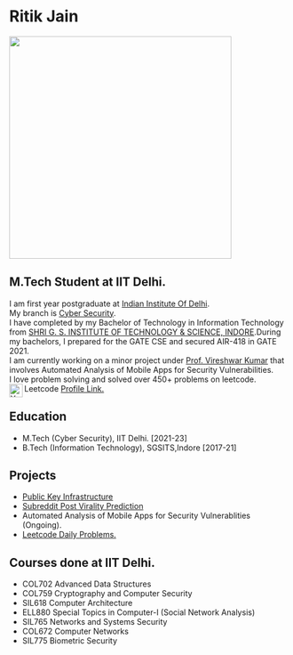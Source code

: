 # Ritik Jain


<img src="https://user-images.githubusercontent.com/39840433/156882782-8a9acb18-d977-40ba-a7ec-559d6b5d4dac.jpg" width="400">

## M.Tech Student at IIT Delhi.
I am first year postgraduate at [Indian Institute Of Delhi](https://home.iitd.ac.in/). <br/>
My branch is [Cyber Security](https://csia.iitd.ac.in/).<br/>
I have completed by my Bachelor of Technology in Information Technology from [SHRI G. S. INSTITUTE OF TECHNOLOGY & SCIENCE, INDORE](https://www.sgsits.ac.in/).During my bachelors, I prepared for the GATE CSE and secured AIR-418 in GATE 2021.<br/>
I am currently working on a minor project under [Prof. Vireshwar Kumar](https://www.cse.iitd.ac.in/~viresh/) that involves Automated Analysis of Mobile Apps for Security Vulnerabilities.<br/>
I love problem solving and solved over 450+ problems on leetcode. <br/>
Leetcode [Profile Link.](https://leetcode.com/maverickgeek/)
<a href="https://www.linkedin.com/in/ritik-jain-a9a603150/"><img align="left" src="https://raw.githubusercontent.com/yushi1007/yushi1007/main/images/linkedin.svg" alt="Yu Shi | LinkedIn" width="24px"/></a>

## Education


* M.Tech (Cyber Security), IIT Delhi. [2021-23] <br/>
* B.Tech (Information Technology), SGSITS,Indore [2017-21]


## Projects

* [Public Key Infrastructure](https://github.com/ritikjain833/COL759_Cryptography_and_Computer_Security_IITDelhi/tree/main/assignments/assignments2)
* [Subreddit Post Virality Prediction](https://github.com/ritikjain833/SubredditPostViralityPrediction)
* Automated Analysis of Mobile Apps for Security Vulnerablities (Ongoing).
* [Leetcode Daily Problems.](https://github.com/ritikjain833/Leetcode_Solved_Problems)

## Courses done at IIT Delhi.
* COL702 Advanced Data Structures
* COL759 Cryptography and Computer Security
* SIL618 Computer Architecture
* ELL880 Special Topics in Computer-I (Social Network Analysis)
* SIL765 Networks and Systems Security
* COL672 Computer Networks
* SIL775 Biometric Security

